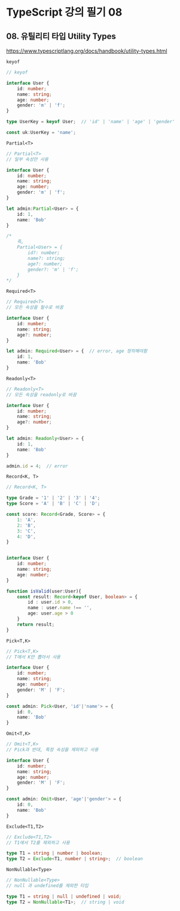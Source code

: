 # TypeScript 강의 필기 08

## 08. 유틸리티 타입 Utility Types

https://www.typescriptlang.org/docs/handbook/utility-types.html

`keyof`

```typescript
// keyof

interface User {
    id: number;
    name: string;
    age: number;
    gender: 'm' | 'f';
}

type UserKey = keyof User;  // 'id' | 'name' | 'age' | 'gender'

const uk:UserKey = 'name';
```



`Partial<T>`

```typescript
// Partial<T>
// 일부 속성만 사용

interface User {
    id: number;
    name: string;
    age: number;
    gender: 'm' | 'f';
}

let admin:Partial<User> = {
    id: 1,
    name: 'Bob'
}

/*
    즉,
    Partial<User> = {
    	id?: number;
        name?: string;
        age?: number;
        gender?: 'm' | 'f';
    }
*/
```



`Required<T>`

```typescript
// Required<T>
// 모든 속성을 필수로 바꿈

interface User {
    id: number;
    name: string;
    age?: number;
}

let admin: Required<User> = {  // error, age 정의해야함
    id: 1,
    name: 'Bob'
}
```



`Readonly<T>`

```typescript
// Readonly<T>
// 모든 속성을 readonly로 바꿈

interface User {
    id: number;
    name: string;
    age?: number;
}

let admin: Readonly<User> = {
    id: 1,
    name: 'Bob'
}

admin.id = 4;  // error
```



`Record<K, T>`

```typescript
// Record<K, T>

type Grade = '1' | '2' | '3' | '4';
type Score = 'A' | 'B' | 'C' | 'D';

const score: Record<Grade, Score> = {
    1: 'A',
    2: 'B',
    3: 'C',
    4: 'D',
}


interface User {
    id: number;
    name: string;
    age: number;
}

function isValid(user:User){
    const result: Record<keyof User, boolean> = {
        id : user.id > 0,
        name : user.name !== '',
        age: user.age > 0
    }
    return result;
}
```



`Pick<T,K>`

```typescript
// Pick<T,K>
// T에서 K만 뽑아서 사용

interface User {
    id: number;
    name: string;
    age: number;
    gender: 'M' | 'F';
}

const admin: Pick<User, 'id'|'name'> = {
    id: 0,
    name: 'Bob'
}
```



`Omit<T,K>`

```typescript
// Omit<T,K>
// Pick과 반대, 특정 속성을 제외하고 사용

interface User {
    id: number;
    name: string;
    age: number;
    gender: 'M' | 'F';
}

const admin: Omit<User, 'age'|'gender'> = {
    id: 0,
    name: 'Bob'
}
```



`Exclude<T1,T2>`

```typescript
// Exclude<T1,T2>
// T1에서 T2를 제외하고 사용

type T1 = string | number | boolean;
type T2 = Exclude<T1, number | string>;  // boolean
```



`NonNullable<Type>`

```typescript
// NonNullable<Type>
// null 과 undefined를 제외한 타입

type T1 = string | null | undefined | void;
type T2 = NonNullable<T1>;  // string | void
```